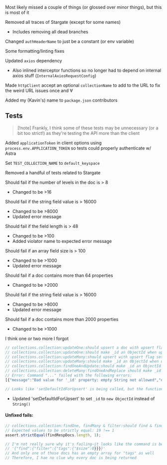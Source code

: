 Most likely missed a couple of things (or glossed over minor things), but this is most of it

Removed all traces of Stargate (except for some names)
- Includes removing all dead branches

Changed `authHeaderName` to just be a constant (or env variable)

Some formatting/linting fixes

Updated `axios` dependency
- Also inlined interceptor functions so no longer had to depend on internal axios stuff (`InternalAxiosRequestConfig`)

Made `httpClient` accept an optional `collectionName` to add to the URL to fix the weird URL issues once and ∀

Added my (Kavin's) name to `package.json` contributors

## Tests

> [!note] Frankly, I think some of these tests may be unnecessary (or a bit too strict!) as they're testing the API more than the client

Added `applicationToken` in client options using `process.env.APPLICATION_TOKEN` so tests could properly authenticate w/ Astra

Set `TEST_COLLECTION_NAME` to `default_keyspace`

Removed a handful of tests related to Stargate

Should fail if the number of levels in the doc is > 8
- Changed to be >16

Should fail if the string field value is > 16000
- Changed to be >8000
- Updated error message

Should fail if the field length is > 48
- Changed to be >100
- Added violator name to expected error message

Should fail if an array field size is > 100
- Changed to be >1000
- Updated error message

Should fail if a doc contains more than 64 properties
- Changed to be >2000

Should fail if the string field value is > 16000
- Changed to be >8000
- Updated error message

Should fail if a doc contains more than 2000 properties
- Changed to be >1000

I think one or two more I forgot

```ts
// collections.collection:updateOne:should upsert a doc with upsert flag true in updateOne call
// collections.collection:updateOne:should make _id an ObjectId when upserting with no _id
// collections.collection:updateMany:should upsert with upsert flag set to true when not found
// collections.collection:updateMany:should make _id an ObjectId when upserting with no _id
// collections.collection:findOneAndUpdate:should make _id an ObjectId when upserting with no _id
// collections.collection:deleteMany:findOneAndReplace should make _id an ObjectId when upserting with no _id
// Error: Command "..." failed with the following errors: 
[{"message":"Bad value for '_id' property: empty String not allowed","errorCode":"SHRED_BAD_DOCID_EMPTY_STRING"}]

// Looks like 'setDefaultIdForUpsert' is being called, but the function isn't actually setting a default value
```
- Updated 'setDefaultIdForUpsert' to set `_id` to `new ObjectId` instead of `String()`

#### Unfixed fails:

```ts
// collections.collection:findOne, findMany & filter:should find & find doc $size 0 test
// Expected values to be strictly equal: 19 !== 1
assert.strictEqual(findRespDocs.length, 1);

// I'm not really sure why it's failing—it looks like the command is being sent correctly??
// '{"find":{"filter":{"tags":{"$size":0}}}}'
// And only one of those docs has an empty array for "tags" as well
// Therefore, I hae no clue why every doc is being returned
```
